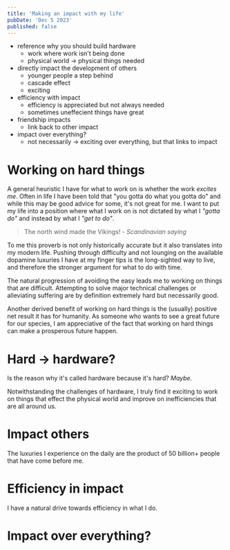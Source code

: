 ```yaml
---
title: 'Making an impact with my life'
pubDate: 'Dec 5 2023'
published: false
---
```


- reference why you should build hardware
  - work where work isn't being done
  - physical world -> physical things needed
- directly impact the development of others
  - younger people a step behind
  - cascade effect
  - exciting
- efficiency with impact
  - efficiency is appreciated but not always needed
  - sometimes uneffecient things have great
- friendship impacts
  - link back to other impact
- impact over everything?
  - not necessarily -> exciting over everything, but that links to impact

# Working on hard things

A general heuristic I have for what to work on is whether the work _excites me_. Often in life I have been told that "you gotta do what you gotta do" and while this may be good advice for some, it's not great for me. I want to put my life into a position where what I work on is not dictated by what I _"gotta do"_ and instead by what I _"get to do"_.

> The north wind made the Vikings! - _Scandinavian saying_

To me this proverb is not only historically accurate but it also translates into my modern life. Pushing through difficulty and not lounging on the available dopamine luxuries I have at my finger tips is the long-sighted way to live, and therefore the stronger argument for what to do with time.

The natural progression of avoiding the easy leads me to working on things that are difficult. Attempting to solve major technical challenges or alleviating suffering are by definition extremely hard but necessarily good.

Another derived benefit of working on hard things is the (usually) positive net result it has for humanity. As someone who wants to see a great future for our species, I am appreciative of the fact that working on hard things can make a prosperous future happen.

# Hard → hardware?

Is the reason why it's called hardware because it's hard? _Maybe._

Notwithstanding the challenges of hardware, I truly find it exciting to work on things that effect the physical world and improve on inefficiencies that are all around us.

# Impact others

The luxuries I experience on the daily are the product of 50 billion+ people that have come before me.

# Efficiency in impact

I have a natural drive towards efficiency in what I do.

# Impact over everything?
